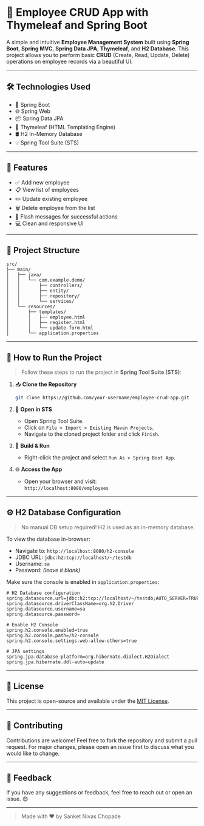 # 💼 Employee CRUD App with Thymeleaf and Spring Boot

A simple and intuitive **Employee Management System** built using **Spring Boot**, **Spring MVC**, **Spring Data JPA**, **Thymeleaf**, and **H2 Database**. This project allows you to perform basic **CRUD** (Create, Read, Update, Delete) operations on employee records via a beautiful UI.

---

## 🛠 Technologies Used

- 🌱 Spring Boot
- 🌐 Spring Web
- 📦 Spring Data JPA
- 🎨 Thymeleaf (HTML Templating Engine)
- 🛢 H2 In-Memory Database
- 💡 Spring Tool Suite (STS)

---

## 📸 Features

- ✅ Add new employee
- 📋 View list of employees
- ✏️ Update existing employee
- 🗑️ Delete employee from the list
- 🔔 Flash messages for successful actions
- 💻 Clean and responsive UI

---

## 📂 Project Structure

```
src/
├── main/
│   ├── java/
│   │   └── com.example.demo/
│   │       ├── controllers/
│   │       ├── entity/
│   │       ├── repository/
│   │       └── services/
│   └── resources/
│       ├── templates/
│       │   ├── employee.html
│       │   ├── register.html
│       │   └── update-form.html
│       └── application.properties
```

---

## 🚀 How to Run the Project

> Follow these steps to run the project in **Spring Tool Suite (STS)**:

1. 📥 **Clone the Repository**

   ```bash
   git clone https://github.com/your-username/employee-crud-app.git
   ```

2. 🧩 **Open in STS**

   - Open Spring Tool Suite.
   - Click on `File > Import > Existing Maven Projects`.
   - Navigate to the cloned project folder and click `Finish`.

3. 🧱 **Build & Run**

   - Right-click the project and select `Run As > Spring Boot App`.

4. 🌐 **Access the App**
   - Open your browser and visit:  
     `http://localhost:8080/employees`

---

## ⚙️ H2 Database Configuration

> No manual DB setup required! H2 is used as an in-memory database.

To view the database in-browser:

- Navigate to: `http://localhost:8080/h2-console`
- JDBC URL: `jdbc:h2:tcp://localhost/~/testdb`
- Username: `sa`
- Password: _(leave it blank)_

Make sure the console is enabled in `application.properties`:

```properties
# H2 Database configuration
spring.datasource.url=jdbc:h2:tcp://localhost/~/testdb;AUTO_SERVER=TRUE;IFEXISTS=FALSE
spring.datasource.driverClassName=org.h2.Driver
spring.datasource.username=sa
spring.datasource.password=

# Enable H2 Console
spring.h2.console.enabled=true
spring.h2.console.path=/h2-console
spring.h2.console.settings.web-allow-others=true

# JPA settings
spring.jpa.database-platform=org.hibernate.dialect.H2Dialect
spring.jpa.hibernate.ddl-auto=update

```

---

## 📄 License

This project is open-source and available under the [MIT License](LICENSE).

---

## 🙌 Contributing

Contributions are welcome! Feel free to fork the repository and submit a pull request. For major changes, please open an issue first to discuss what you would like to change.

---

## 💬 Feedback

If you have any suggestions or feedback, feel free to reach out or open an issue. 😊

---

> Made with ❤️ by Sanket Nivas Chopade
